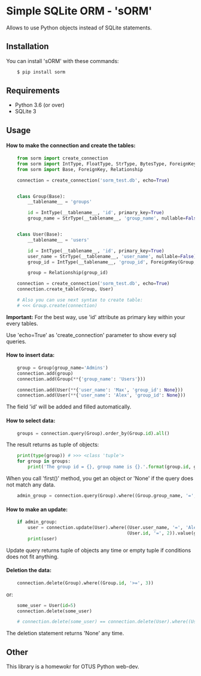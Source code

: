 # Simple SQLite ORM - 'sORM'

Allows to use Python objects instead of SQLite statements.

## Installation

You can install 'sORM' with these commands:
```bash
    $ pip install sorm
```

## Requirements

- Python 3.6 (or over)
- SQLite 3

## Usage

#### How to make the connection and create the tables:
```python
    from sorm import create_connection
    from sorm import IntType, FloatType, StrType, BytesType, ForeignKey, Base, Relationship
    from sorm import Base, ForeignKey, Relationship

    connection = create_connection('sorm_test.db', echo=True)


    class Group(Base):
        __tablename__ = 'groups'

        id = IntType(__tablename__, 'id', primary_key=True)
        group_name = StrType(__tablename__, 'group_name', nullable=False)


    class User(Base):
        __tablename__ = 'users'

        id = IntType(__tablename__, 'id', primary_key=True)
        user_name = StrType(__tablename__, 'user_name', nullable=False)
        group_id = IntType(__tablename__, 'group_id', ForeignKey(Group, 'id'))

        group = Relationship(group_id)

    connection = create_connection('sorm_test.db', echo=True)
    connection.create_table(Group, User)

    # Also you can use next syntax to create table:
    # <<< Group.create(connection)
```
**Important:** For the best way, use 'id' attribute as primary key within your every tables.

Use 'echo=True' as 'create_connection' parameter to show every sql queries.

#### How to insert data:
```python
    group = Group(group_name='Admins')
    connection.add(group)
    connection.add(Group(**{'group_name': 'Users'}))

    connection.add(User(**{'user_name': 'Max', 'group_id': None}))
    connection.add(User(**{'user_name': 'Alex', 'group_id': None}))
```
The field 'id' will be added and filled automatically.

#### How to select data:
```python
    groups = connection.query(Group).order_by(Group.id).all()
```
The result returns as tuple of objects:
```python
    print(type(group)) # >>> <class 'tuple'>
    for group in groups:
        print('The group id = {}, group name is {}.'.format(group.id, group.group_name))
```

When you call 'first()' method, you get an object or 'None' if the query does not match any data.
```python
    admin_group = connection.query(Group).where((Group.group_name, '=', 'Admins')).first()
```

#### How to make an update:
```python
    if admin_group:
        user = connection.update(User).where((User.user_name, '=', 'Alex'),
                                             (User.id, '=', 2)).value(group_id=admin_group.id)
        print(user)
```
Update query returns tuple of objects any time or empty tuple if conditions does not fit anything.

#### Deletion the data:
```python
    connection.delete(Group).where((Group.id, '>=', 3))
```
or:
```python
    some_user = User(id=5)
    connection.delete(some_user)

    # connection.delete(some_user) == connection.delete(User).where((User.id, '=', 5))
```
The deletion statement returns 'None' any time.

## Other

This library is a homewokr for OTUS Python web-dev.
